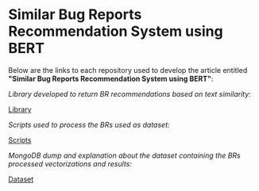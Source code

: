 # Similar Bug Reports Recommendation System using BERT

Below are the links to each repository used to develop the article entitled **"Similar Bug Reports Recommendation System using BERT"**: 


_Library developed to return BR recommendations based on text similarity:_

[Library](https://anonymous.4open.science/r/similar-bugs-reports-recommender-lib-767E)

_Scripts used to process the BRs used as dataset:_

[Scripts](https://github.com/guimcarneiro/similar-bugs-reports-recommender-scripts)

_MongoDB dump and explanation about the dataset containing the BRs processed vectorizations and results:_

[Dataset](https://github.com/guimcarneiro/similar-bug-reports-recommender/tree/main/dataset)
